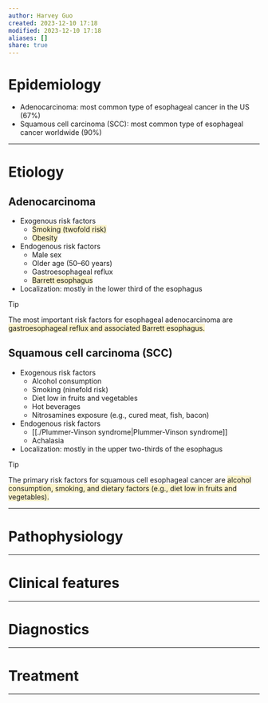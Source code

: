 ```yaml
---
author: Harvey Guo
created: 2023-12-10 17:18
modified: 2023-12-10 17:18
aliases: []
share: true
---
```

# Epidemiology
- Adenocarcinoma: most common type of esophageal cancer in the US (67%)
- Squamous cell carcinoma (SCC): most common type of esophageal cancer worldwide (90%)

---
# Etiology
## Adenocarcinoma
- Exogenous risk factors
	- <span style="background:rgba(240, 200, 0, 0.2)">Smoking (twofold risk)</span>
	- <span style="background:rgba(240, 200, 0, 0.2)">Obesity</span>
- Endogenous risk factors
	- Male sex
	- Older age (50–60 years)
	- Gastroesophageal reflux
	- <span style="background:rgba(240, 200, 0, 0.2)">Barrett esophagus</span>
- Localization: mostly in the lower third of the esophagus
>[!tip] 
>The most important risk factors for esophageal adenocarcinoma are <span style="background:rgba(240, 200, 0, 0.2)">gastroesophageal reflux and associated Barrett esophagus.</span>

## Squamous cell carcinoma (SCC)
- Exogenous risk factors
	- Alcohol consumption
	- Smoking (ninefold risk)
	- Diet low in fruits and vegetables
	- Hot beverages
	- Nitrosamines exposure (e.g., cured meat, fish, bacon)
- Endogenous risk factors
	- [[./Plummer-Vinson syndrome|Plummer-Vinson syndrome]]
	- Achalasia
 - Localization: mostly in the upper two-thirds of the esophagus
>[!tip] 
>The primary risk factors for squamous cell esophageal cancer are <span style="background:rgba(240, 200, 0, 0.2)">alcohol consumption, smoking, and dietary factors (e.g., diet low in fruits and vegetables).</span>

---
# Pathophysiology


---
# Clinical features


---
# Diagnostics


---
# Treatment


---
